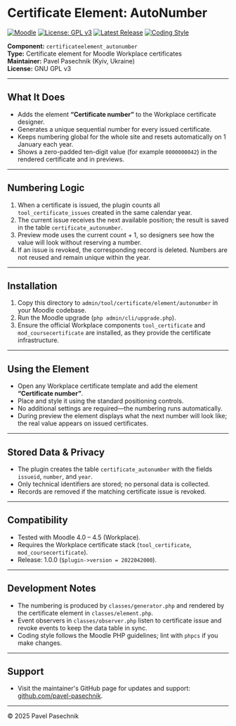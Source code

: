 # Certificate Element: AutoNumber

[![Moodle](https://img.shields.io/badge/Moodle-4.0--4.5-orange?logo=moodle&style=flat-square)](https://moodle.org/plugins/tool_certificate)
[![License: GPL v3](https://img.shields.io/badge/License-GPLv3-blue.svg?style=flat-square)](https://www.gnu.org/licenses/gpl-3.0)
[![Latest Release](https://img.shields.io/github/v/release/pavel-pasechnik/certificateelement_autonumber?label=Release&style=flat-square)](https://github.com/pavel-pasechnik/certificateelement_autonumber/releases/latest)
[![Coding Style](https://img.shields.io/badge/Coding%20Style-Moodle-blueviolet?style=flat-square)](https://moodledev.io/general/development/policies/codingstyle)

**Component:** `certificateelement_autonumber`  
**Type:** Certificate element for Moodle Workplace certificates  
**Maintainer:** Pavel Pasechnik (Kyiv, Ukraine)  
**License:** GNU GPL v3

---

## What It Does
- Adds the element **“Certificate number”** to the Workplace certificate designer.
- Generates a unique sequential number for every issued certificate.
- Keeps numbering global for the whole site and resets automatically on 1 January each year.
- Shows a zero-padded ten-digit value (for example `0000000042`) in the rendered certificate and in previews.

---

## Numbering Logic
1. When a certificate is issued, the plugin counts all `tool_certificate_issues` created in the same calendar year.  
2. The current issue receives the next available position; the result is saved in the table `certificate_autonumber`.  
3. Preview mode uses the current count + 1, so designers see how the value will look without reserving a number.  
4. If an issue is revoked, the corresponding record is deleted. Numbers are not reused and remain unique within the year.

---

## Installation
1. Copy this directory to `admin/tool/certificate/element/autonumber` in your Moodle codebase.  
2. Run the Moodle upgrade (`php admin/cli/upgrade.php`).  
3. Ensure the official Workplace components `tool_certificate` and `mod_coursecertificate` are installed, as they provide the certificate infrastructure.

---

## Using the Element
- Open any Workplace certificate template and add the element **“Certificate number”**.  
- Place and style it using the standard positioning controls.  
- No additional settings are required—the numbering runs automatically.  
- During preview the element displays what the next number will look like; the real value appears on issued certificates.

---

## Stored Data & Privacy
- The plugin creates the table `certificate_autonumber` with the fields `issueid`, `number`, and `year`.  
- Only technical identifiers are stored; no personal data is collected.  
- Records are removed if the matching certificate issue is revoked.

---

## Compatibility
- Tested with Moodle 4.0 – 4.5 (Workplace).  
- Requires the Workplace certificate stack (`tool_certificate`, `mod_coursecertificate`).  
- Release: 1.0.0 (`$plugin->version = 2022042000`).

---

## Development Notes
- The numbering is produced by `classes/generator.php` and rendered by the certificate element in `classes/element.php`.  
- Event observers in `classes/observer.php` listen to certificate issue and revoke events to keep the data table in sync.  
- Coding style follows the Moodle PHP guidelines; lint with `phpcs` if you make changes.

---

## Support
- Visit the maintainer's GitHub page for updates and support: [github.com/pavel-pasechnik](https://github.com/pavel-pasechnik).

---

© 2025 Pavel Pasechnik
